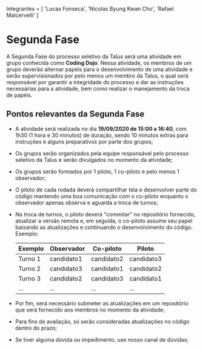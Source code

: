 Integrantes = [   'Lucas Fonseca',
    'Nicolas Byung Kwan Cho',
    'Rafael Malcervelli' ]


# Segunda Fase

A Segunda Fase do processo seletivo da Talus será uma atividade em grupo conhecida como **Coding Dojo**. Nessa atividade, os membros de um grupo deverão alternar papéis para o desenvolvimento de uma atividade e serão supervisionados por pelo menos um membro da Talus, o qual será responsável por garantir a integridade do processo e dar as instruções necessárias para a atividade, bem como realizar o manejamento da troca de papéis.

## Pontos relevantes da Segunda Fase

- A atividade será realizada no dia **19/09/2020  de 15:00 a 16:40**, com 1h30 (1 hora e 30 minutos) de duração, sendo 10 minutos extras para instruções e alguns preparativos por parte dos grupos;
- Os grupos serão organizados pela equipe responsável pelo processo seletivo da Talus e serão divulgados no momento da atividade;
- Os grupos serão formados por 1 piloto, 1 co-piloto e pelo menos 1 observador;
- O piloto de cada rodada deverá compartilhar tela e desenvolver parte do código mantendo uma boa comunicação com o co-piloto enquanto o observador apenas observa e aguarda a troca de turnos;
- Na troca de turnos, o piloto deverá "commitar" no repositório fornecido, atualizar a versão remota e, em seguida, o co-piloto assume seu papel baixando as atualizações e continuando o desenvolvimento do código. Exemplo:

    | Exemplo | Observador | Co-piloto  | Piloto     |
    | ------- | ---------- | ---------- | ---------- |
    | Turno 1 | candidato1 | candidato2 | candidato3 |
    | Turno 2 | candidato3 | candidato1 | candidato2 |
    | Turno 3 | candidato2 | candidato3 | candidato1 |
    | ...     | ...        | ...        | ...        |

- Por fim, será necessário submeter as atualizações em um repositório que será fornecido aos membros no momento da atividade;
- Para fins de avaliação, só serão consideradas atualizações no código dentro do prazo;
- Se tiver alguma dúvida ou impedimento, use nosso canal de dúvidas;
